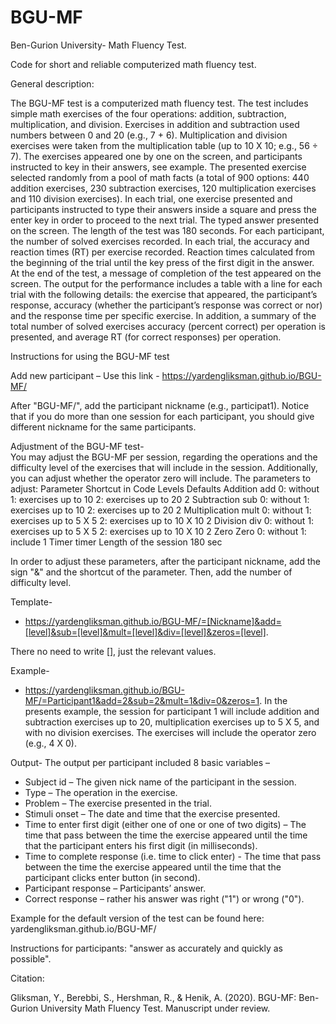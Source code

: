 # BGU-MF
Ben-Gurion University- Math Fluency Test.

Code for short and reliable computerized math fluency test.

General description:

The BGU-MF test is a computerized math fluency test. The test includes simple math exercises of the four operations: addition, subtraction, multiplication, and division. Exercises in addition and subtraction used numbers between 0 and 20 (e.g., 7 + 6). Multiplication and division exercises were taken from the multiplication table (up to 10 X 10; e.g., 56 ÷ 7). The exercises appeared one by one on the screen, and participants instructed to key in their answers, see example. The presented exercise selected randomly from a pool of math facts (a total of 900 options: 440 addition exercises, 230 subtraction exercises, 120 multiplication exercises and 110 division exercises). In each trial, one exercise presented and participants instructed to type their answers inside a square and press the enter key in order to proceed to the next trial. The typed answer presented on the screen. The length of the test was 180 seconds. For each participant, the number of solved exercises recorded. In each trial, the accuracy and reaction times (RT) per exercise recorded. Reaction times calculated from the beginning of the trial until the key press of the first digit in the answer. At the end of the test, a message of completion of the test appeared on the screen. The output for the performance includes a table with a line for each trial with the following details: the exercise that appeared, the participant’s response, accuracy (whether the participant’s response was correct or nor) and the response time per specific exercise. In addition, a summary of the total number of solved exercises accuracy (percent correct) per operation is presented, and average RT (for correct responses) per operation. 


Instructions for using the BGU-MF test

Add new participant – 
Use this link - https://yardengliksman.github.io/BGU-MF/

After "BGU-MF/", add the participant nickname (e.g., participat1). Notice that if you do more than one session for each participant, you should give different nickname for the same participants.

Adjustment of the BGU-MF test-  
You may adjust the BGU-MF per session, regarding the operations and the difficulty level of the exercises that will include in the session. Additionally, you can adjust whether the operator zero will include.
The parameters to adjust:
Parameter	Shortcut in Code	Levels	Defaults
Addition	add	0: without
1: exercises up to 10
2: exercises up to 20	2
Subtraction	sub	0: without
1: exercises up to 10
2: exercises up to 20	2
Multiplication	mult	0: without
1: exercises up to 5 X 5
2: exercises up to 10 X 10	2
Division	div	0: without
1: exercises up to 5 X 5
2: exercises up to 10 X 10	2
Zero	Zero	0: without
1: include
	1
Timer	timer	Length of the session	180 sec

In order to adjust these parameters, after the participant nickname, add the sign "&" and the shortcut of the parameter. Then, add the number of difficulty level.

Template-
- https://yardengliksman.github.io/BGU-MF/=[Nickname]&add=[level]&sub=[level]&mult=[level]&div=[level]&zeros=[level].

There no need to write [], just the relevant values.

Example- 
- https://yardengliksman.github.io/BGU-MF/=Participant1&add=2&sub=2&mult=1&div=0&zeros=1. 
In the presents example, the session for participant 1 will include addition and subtraction exercises up to 20, multiplication exercises up to 5 X 5, and with no division exercises. The exercises will include the operator zero (e.g., 4 X 0). 

Output-
The output per participant included 8 basic variables – 
-	Subject id – The given nick name of the participant in the session. 
-	Type – The operation in the exercise.
-	Problem – The exercise presented in the trial.
-	Stimuli onset – The date and time that the exercise presented.
-	Time to enter first digit (either one of one or one of two digits) – The time that pass between the time the exercise appeared until the time that the participant enters his first digit (in milliseconds).
-	Time to complete response (i.e. time to click enter) - The time that pass between the time the exercise appeared until the time that the participant clicks enter button (in second).
-	Participant response – Participants’ answer.
-	Correct response – rather his answer was right ("1") or wrong ("0").

Example for the default version of the test can be found here: yardengliksman.github.io/BGU-MF/

Instructions for participants: "answer as accurately and quickly as possible".

Citation:

Gliksman, Y., Berebbi, S., Hershman, R., & Henik, A. (2020). BGU-MF: Ben-Gurion University Math Fluency Test. Manuscript under review.
